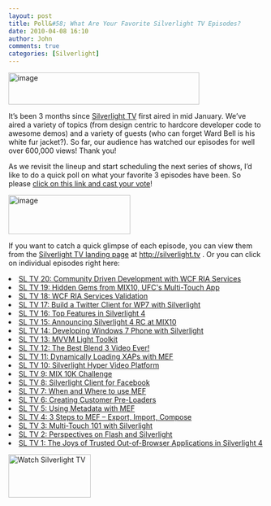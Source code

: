 ```yaml
---
layout: post
title: Poll&#58; What Are Your Favorite Silverlight TV Episodes?
date: 2010-04-08 16:10
author: John
comments: true
categories: [Silverlight]
---
```

<p><a href="http://twtpoll.com/2yihbh"><img style="border-bottom: 0px; border-left: 0px; display: inline; border-top: 0px; border-right: 0px" title="image" border="0" alt="image" src="/wp-content/uploads/files/media/image/WindowsLiveWriter/PollWhatAreYourFavoriteSilverlightTVEpis_B6F5/image_6.png" width="376" height="63" /></a> </p>  <p>It’s been 3 months since <a href="http://silverlight.tv">Silverlight TV</a> first aired in mid January. We’ve aired a variety of topics (from design centric to hardcore developer code to awesome demos) and a variety of guests (who can forget Ward Bell is his white fur jacket?). So far, our audience has watched our episodes for well over 600,000 views! Thank you!</p>  <p>As we revisit the lineup and start scheduling the next series of shows, I’d like to do a quick poll on what your favorite 3 episodes have been. So please <a href="http://twtpoll.com/2yihbh">click on this link and cast your vote</a>!</p>  <p><a href="http://twtpoll.com/2yihbh"><img style="border-bottom: 0px; border-left: 0px; display: inline; border-top: 0px; border-right: 0px" title="image" border="0" alt="image" src="/wp-content/uploads/files/media/image/WindowsLiveWriter/PollWhatAreYourFavoriteSilverlightTVEpis_B6F5/image_5.png" width="240" height="77" /></a> </p>  <p>If you want to catch a quick glimpse of each episode, you can view them from the <a href="http://silverlight.tv">Silverlight TV landing page</a> at <a href="http://silverlight.tv">http://silverlight.tv</a> . Or you can click on individual episodes right here:</p>  <li><a href="http://channel9.msdn.com/shows/SilverlightTV/Silverlight-TV-20-Community-Driven-Development-with-WCF-RIA-Services/">SL TV 20: Community Driven Development with WCF RIA Services</a></li>  <li><a href="http://channel9.msdn.com/shows/SilverlightTV/Silverlight-TV-19-Hidden-Gems-from-MIX10-UFCs-Multi-Touch-App/">SL TV 19: Hidden Gems from MIX10, UFC's Multi-Touch App</a></li>  <li><a href="http://channel9.msdn.com/shows/SilverlightTV/Silverlight-TV-18-WCF-RIA-Services-Validation/">SL TV 18: WCF RIA Services Validation</a></li>  <li><a href="http://channel9.msdn.com/shows/SilverlightTV/Silverlight-TV-17-Build-a-Twitter-Client-for-Windows-Phone-7-with-Silverlight/">SL TV 17: Build a Twitter Client for WP7 with Silverlight</a></li>  <li><a href="http://channel9.msdn.com/shows/SilverlightTV/Silverlight-TV-16-Top-Features-in-Silverlight-4/">SL TV 16: Top Features in Silverlight 4</a></li>  <li><a href="http://channel9.msdn.com/shows/SilverlightTV/Silverlight-TV-15-Announcing-Silverlight-4-RC/">SL TV 15: Announcing Silverlight 4 RC at MIX10</a></li>  <li><a href="http://channel9.msdn.com/shows/SilverlightTV/Silverlight-TV-14-Developing-for-Windows-Phone-7-with-Silverlight/">SL TV 14: Developing Windows 7 Phone with Silverlight</a></li>  <li><a href="http://channel9.msdn.com/shows/SilverlightTV/Silverlight-TV-13-MVVM-Light-Toolkit/">SL TV 13: MVVM Light Toolkit</a></li>  <li><a href="http://channel9.msdn.com/shows/SilverlightTV/Silverlight-TV-12-The-Best-Blend-3-Video-Ever/">SL TV 12: The Best Blend 3 Video Ever!</a></li>  <li><a href="http://channel9.msdn.com/shows/SilverlightTV/Silverlight-TV-11-Dynamically-Loading-XAPs-with-MEF/">SL TV 11: Dynamically Loading XAPs with MEF</a></li>  <li><a href="http://channel9.msdn.com/shows/SilverlightTV/Silverlight-TV-10-Jesse-Liberty-Explains-the-Hyper-Video-Project/">SL TV 10: Silverlight Hyper Video Platform</a></li>  <li><a href="http://channel9.msdn.com/shows/SilverlightTV/Silverlight-TV-9-MIX-10K-Challenge/">SL TV 9: MIX 10K Challenge</a></li>  <li><a href="http://channel9.msdn.com/shows/SilverlightTV/Silverlight-TV-8-Inside-Look-at-the-Code-for-the-Silverlight-for-Facebook-App/">SL TV 8: Silverlight Client for Facebook</a></li>  <li><a href="http://channel9.msdn.com/shows/SilverlightTV/Silverlight-TV-7-When-and-Where-to-use-MEF/">SL TV 7: When and Where to use MEF</a></li>  <li><a href="http://channel9.msdn.com/shows/SilverlightTV/Silverlight-TV-Episode-6-Creating-Custom-Pre-Loaders/">SL TV 6: Creating Customer Pre-Loaders</a></li>  <li><a href="http://channel9.msdn.com/shows/SilverlightTV/Silverlight-TV-Episode-5-Using-Metadata-with-MEF/">SL TV 5: Using Metadata with MEF</a></li>  <li><a href="http://channel9.msdn.com/shows/SilverlightTV/Silverlight-TV-Episode-4-3-Steps-to-MEF-Export-Import-Compose/">SL TV 4: 3 Steps to MEF – Export, Import, Compose</a></li>  <li><a href="http://channel9.msdn.com/shows/SilverlightTV/Silverlight-TV-Episode-3-Multi-Touch-101-with-Silverlight/">SL TV 3: Multi-Touch 101 with Silverlight</a></li>  <li><a href="http://channel9.msdn.com/shows/SilverlightTV/Silverlight-TV-Episode-2-Perspectives-on-Flash-and-Silverlight/">SL TV 2: Perspectives on Flash and Silverlight</a></li>  <li><a href="http://channel9.msdn.com/shows/SilverlightTV/Out-of-Browser-in-Silverlight-4-Silverlight-TV-Episode-1/">SL TV 1: The Joys of Trusted Out-of-Browser Applications in Silverlight 4</a></li>  <p></p>  <p></p>  <p></p> <a href="http://www.silverlight.tv"><img style="margin: 0px 10px 10px 0px; display: inline" title="Watch Silverlight TV" border="0" alt="Watch Silverlight TV" align="left" src="/wp-content/uploads/images/silverlighttv/MediumSLTVBanner.png" width="162" height="85" /></a>

